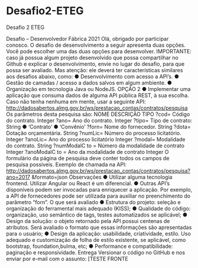 # Desafio2-ETEG
Desafio 2 ETEG

Desafio – Desenvolvedor Fábrica 2021
Olá, obrigado por participar conosco. O desafio de desenvolvimento a seguir
apresenta duas opções. Você pode escolher uma das duas opções para
desenvolver.
IMPORTANTE: caso já possua algum projeto desenvolvido que possa compartilhar
no Github e explicar o desenvolvimento, envie no lugar do desafio, para que possa
ser avaliado. Mas atenção: ele deverá ter características similares aos desafios
abaixo, como:
● Desenvolvimento com acesso a API’s.
● Gestão de camadas / acesso a dados salvos em algum ambiente.
● Organização em tecnologia Java ou NodeJS.
OPÇÃO 2
● Implementar uma aplicação que consuma dados de alguma API pública REST,
à sua escolha.
Caso não tenha nenhuma em mente, usar a seguinte API:
http://dadosabertos.almg.gov.br/ws/prestacao_contas/contratos/pesquisa
Os parâmetros desta pesquisa são:
NOME DESCRIÇÃO TIPO
?cod= Código do contrato. Integer
?ano= Ano do contrato. Integer
?tipo= Tipo de contrato:
String
● ‘Contrato’
● ‘Convênio’
?forn= Nome do fornecedor. String
?dota= Dotação orçamentária. String
?numLic= Número do processo licitatório. Integer
?anoLic= Ano do processo licitatório Integer
?modal= Modalidade do contrato. String
?numModalC
to =
Número da modalidade de contrato Integer
?anoModalC
to =
Ano da modalidade de contrato Integer
O formulário da página de pesquisa deve conter todos os campos de pesquisa
possíveis.
Exemplo de chamada na API:
http://dadosabertos.almg.gov.br/ws/prestacao_contas/contratos/pesquisa?ano=2017
&formato=json
Observações
● Utilizar alguma tecnologia frontend. Utilizar Angular ou React é um diferencial.
● Outras API’s disponíveis podem ser invocadas para enriquecer a aplicação.
Por exemplo, a API de fornecedores pode ser utilizada para auxiliar no
preenchimento do parâmetro “forn”.
O que será avaliado
● Estrutura do projeto: seleção e organização do ferramental mais adequado
(KISS);
● Qualidade do código: organização, uso semântico de tags, testes
automatizados se aplicável;
● Design da solução: o objeto retornado pela API possui centenas de atributos.
Será avaliado o formato que essas informações são apresentadas para o
usuário;
● Design da aplicação: usabilidade, criatividade, estilo. Uso adequado e
customização de folha de estilo existente, se aplicável, como bootstrap,
foundation,bulma, etc;
● Performance e compatibilidade: paginação e responsividade.
Entrega Versionar o código no GitHub e nos enviar por e-mail com o
assunto: [TESTE FRONTE
